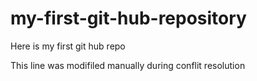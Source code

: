 # my-first-git-hub-repository
Here is my first git hub repo

This line was modifiled manually during conflit resolution
